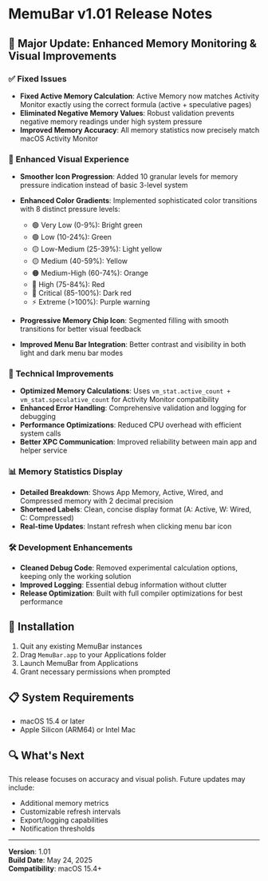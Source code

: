 # MemuBar v1.01 Release Notes

## 🎉 Major Update: Enhanced Memory Monitoring & Visual Improvements

### ✅ **Fixed Issues**
- **Fixed Active Memory Calculation**: Active Memory now matches Activity Monitor exactly using the correct formula (active + speculative pages)
- **Eliminated Negative Memory Values**: Robust validation prevents negative memory readings under high system pressure
- **Improved Memory Accuracy**: All memory statistics now precisely match macOS Activity Monitor

### 🎨 **Enhanced Visual Experience**
- **Smoother Icon Progression**: Added 10 granular levels for memory pressure indication instead of basic 3-level system
- **Enhanced Color Gradients**: Implemented sophisticated color transitions with 8 distinct pressure levels:
  - 🟢 Very Low (0-9%): Bright green
  - 🟢 Low (10-24%): Green  
  - 🟡 Low-Medium (25-39%): Light yellow
  - 🟡 Medium (40-59%): Yellow
  - 🟠 Medium-High (60-74%): Orange
  - 🔴 High (75-84%): Red
  - 🔴 Critical (85-100%): Dark red
  - ⚡ Extreme (>100%): Purple warning

- **Progressive Memory Chip Icon**: Segmented filling with smooth transitions for better visual feedback
- **Improved Menu Bar Integration**: Better contrast and visibility in both light and dark menu bar modes

### 🔧 **Technical Improvements**
- **Optimized Memory Calculations**: Uses `vm_stat.active_count + vm_stat.speculative_count` for Activity Monitor compatibility
- **Enhanced Error Handling**: Comprehensive validation and logging for debugging
- **Performance Optimizations**: Reduced CPU overhead with efficient system calls
- **Better XPC Communication**: Improved reliability between main app and helper service

### 📊 **Memory Statistics Display**
- **Detailed Breakdown**: Shows App Memory, Active, Wired, and Compressed memory with 2 decimal precision
- **Shortened Labels**: Clean, concise display format (A: Active, W: Wired, C: Compressed)
- **Real-time Updates**: Instant refresh when clicking menu bar icon

### 🛠 **Development Enhancements**
- **Cleaned Debug Code**: Removed experimental calculation options, keeping only the working solution
- **Improved Logging**: Essential debug information without clutter
- **Release Optimization**: Built with full compiler optimizations for best performance

## 🚀 **Installation**
1. Quit any existing MemuBar instances
2. Drag `MemuBar.app` to your Applications folder
3. Launch MemuBar from Applications
4. Grant necessary permissions when prompted

## 📋 **System Requirements**
- macOS 15.4 or later
- Apple Silicon (ARM64) or Intel Mac

## 🔍 **What's Next**
This release focuses on accuracy and visual polish. Future updates may include:
- Additional memory metrics
- Customizable refresh intervals
- Export/logging capabilities
- Notification thresholds

---
**Version**: 1.01  
**Build Date**: May 24, 2025  
**Compatibility**: macOS 15.4+ 